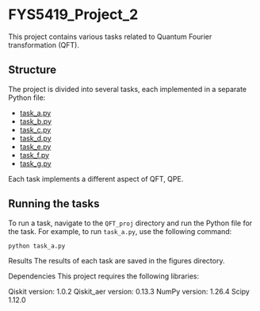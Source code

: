 # FYS5419_Project_2

This project contains various tasks related to Quantum Fourier transformation (QFT).

## Structure

The project is divided into several tasks, each implemented in a separate Python file:

- [task_a.py](QFT_proj/task_a.py)
- [task_b.py](QFT_proj/task_b.py)
- [task_c.py](QFT_proj/task_c.py)
- [task_d.py](QFT_proj/task_d.py)
- [task_e.py](QFT_proj/task_e.py)
- [task_f.py](QFT_proj/task_f.py)
- [task_g.py](QFT_proj/task_g.py)

Each task implements a different aspect of QFT, QPE.

## Running the tasks

To run a task, navigate to the `QFT_proj` directory and run the Python file for the task. For example, to run `task_a.py`, use the following command:

```sh
python task_a.py
```
Results
The results of each task are saved in the figures directory.

Dependencies
This project requires the following libraries:

Qiskit version: 1.0.2
Qiskit_aer version: 0.13.3
NumPy version: 1.26.4
Scipy 1.12.0



